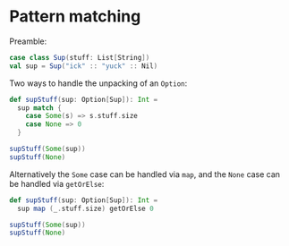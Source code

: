 # Pattern matching

Preamble:

```scala
case class Sup(stuff: List[String])
val sup = Sup("ick" :: "yuck" :: Nil)
```

Two ways to handle the unpacking of an `Option`:

```scala
def supStuff(sup: Option[Sup]): Int =
  sup match {
    case Some(s) => s.stuff.size
    case None => 0
  }

supStuff(Some(sup))
supStuff(None)
```

Alternatively the `Some` case can be handled via `map`, and the `None` case can be handled via `getOrElse`:

```scala
def supStuff(sup: Option[Sup]): Int =
  sup map (_.stuff.size) getOrElse 0

supStuff(Some(sup))
supStuff(None)
```
